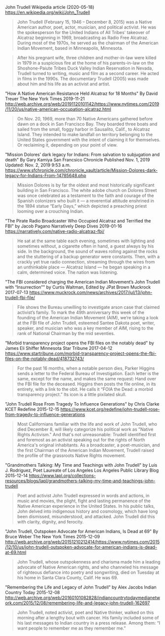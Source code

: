 John Trudell Wikipedia article (2020-05-18)
https://en.wikipedia.org/wiki/John_Trudell

> John Trudell (February 15, 1946 – December 8, 2015) was a Native
> American author, poet, actor, musician, and political activist. He was
> the spokesperson for the United Indians of All Tribes' takeover of
> Alcatraz beginning in 1969, broadcasting as Radio Free
> Alcatraz. During most of the 1970s, he served as the chairman of the
> American Indian Movement, based in Minneapolis, Minnesota.

> After his pregnant wife, three children and mother-in-law were killed
> in 1979 in a suspicious fire at the home of his parents-in-law on the
> Shoshone-Paiute Tribes Duck Valley Indian Reservation in Nevada,
> Trudell turned to writing, music and film as a second career. He acted
> in films in the 1990s. The documentary Trudell (2005) was made about
> him and his life as an activist and artist.


"How A Native American Resistance Held Alcatraz for 18 Months"
By David Treuer
The New York Times
2019-11-21
http://web.archive.org/web/20191120101142/https://www.nytimes.com/2019/11/20/us/native-american-occupation-alcatraz.html

> On Nov. 20, 1969, more than 70 Native Americans gathered before dawn
> on a dock in San Francisco Bay. They boarded three boats and sailed
> from the small, foggy harbor in Sausalito, Calif., to Alcatraz
> Island. They intended to make landfall on territory belonging to the
> United States government with the intent of claiming it for
> themselves. Or reclaiming it, depending on your point of view.


"Mission Dolores’ dark legacy for Indians: From salvation to subjugation and death"
By Gary Kamiya
San Francsico Chronicle
Published Nov. 1, 2019
Updated: Nov. 2, 2019 9:53 a.m.
https://www.sfchronicle.com/chronicle_vault/article/Mission-Dolores-dark-legacy-for-Indians-From-14785648.php

> Mission Dolores is by far the oldest and most historically
> significant building in San Francisco. The white adobe church on
> Dolores Street was once celebrated as a testament to the faith and
> courage of the Spanish colonizers who built it — a reverential
> attitude enshrined in the 1894 statue “Early Days,” which depicted a
> preaching priest looming over a crouching Indian.


"The Pirate Radio Broadcaster Who Occupied Alcatraz and Terrified the FBI"
by Jacob Pagano
Narratively Deep Dives
2019-01-16
https://narratively.com/native-radio-alcatraz-fbi/

> He sat at the same table each evening, sometimes with lighting and
> sometimes without, a cigarette often in hand, a guest always by his
> side. In the background, the sound of waves rolling against the
> rocks and the stuttering of a backup generator were constants. Then,
> with a crackly yet true radio connection, streaming through the
> wires from an unthinkable place — Alcatraz Island — he began
> speaking in a calm, determined voice. The nation was listening.


"The FBI considered charging the American Indian Movement’s John Trudell with “Insurrection”"
by Curtis Waltman, Edited by JPat Brown
Muckrock
2017-07-13
https://www.muckrock.com/news/archives/2017/jul/13/john-trudell-fbi-file/

> File shows the Bureau unwilling to investigate arson case that
> claimed activist’s family. To mark the 49th anniversary this week of
> the founding of the American Indian Movement (AIM), we’re taking a
> look at the FBI file of John Trudell, esteemed Santee Dakota poet,
> writer, speaker, and musician who was a key member of AIM, rising to
> the rank of National Chairman by the mid seventies.


"Morbid transparency project opens the FBI files on the notably dead"
by James Eli Shiffer
Minnesota Star Tribune
2017-04-12
https://www.startribune.com/morbid-transparency-project-opens-the-fbi-files-on-the-notably-dead/418732743/

> For the past 16 months, when a notable person dies, Parker Higgins
> sends a letter to the Federal Bureau of Investigation. Each letter
> is the same, except for the name, and makes the same request: Hand
> over the FBI file for the deceased. Higgins then posts the file
> online, in its entirety, with a link to the obit. He calls it “FOIA
> the Dead: a morbid transparency project.” Its icon is a little
> pixilated skull.


"John Trudell Rose From Tragedy To Influence Generations"
by Chris Clarke
KCET Redefine
2015-12-15
https://www.kcet.org/redefine/john-trudell-rose-from-tragedy-to-influence-generations

> Most Californians familiar with the life and work of John Trudell,
> who died December 8, will likely categorize his political work as
> "Native Rights Activism." And that's not unreasonable: Trudell
> identified first and foremost as an activist speaking out for the
> rights of North America's original inhabitants. As a broadcaster, a
> poet-musician, and the first Chairman of the American Indian
> Movement, Trudell raised the profile of the grassroots Native Rights
> movement.


"Grandmothers Talking: My Time and Teachings with John Trudell"
by Luis J. Rodriguez, Poet Laureate of Los Angeles
Los Angeles Public Library Blog
2015-12-14
https://www.lapl.org/collections-resources/blogs/lapl/grandmothers-talking-my-time-and-teachings-john-trudell

> Poet and activist John Trudell expressed in words and actions, in
> music and movies, the plight, fight and lasting permanence of the
> Native American experience in the United States. In his public
> talks, John delved into indigenous history and cosmology, which have
> long been dismissed, misunderstood, and attacked. John Trudell did
> this with clarity, dignity, and ferocity.


"John Trudell, Outspoken Advocate for American Indians, Is Dead at 69"
By Bruce Weber
The New York Times
2015-12-09
http://web.archive.org/web/20151210212414/https://www.nytimes.com/2015/12/10/us/john-trudell-outspoken-advocate-for-american-indians-is-dead-at-69.html

> John Trudell, whose outspokenness and charisma made him a leading
> advocate of Native American rights, and who channeled his message of
> righteous defiance into poetry and songwriting, died on Tuesday at
> his home in Santa Clara County, Calif. He was 69.


"Remembering the Life and Legacy of John Trudell"
by Alex Jacobs
Indian Country Today
2015-12-08
http://web.archive.org/web/20160101082828/indiancountrytodaymedianetwork.com/2015/12/08/remembering-life-and-legacy-john-trudell-162697

> John Trudell, noted activist, poet and Native thinker, walked on
> this morning after a lengthy bout with cancer. His family included
> some of his last messages to Indian country in a press
> release. Among them: “I want people to remember me as they remember
> me.”
